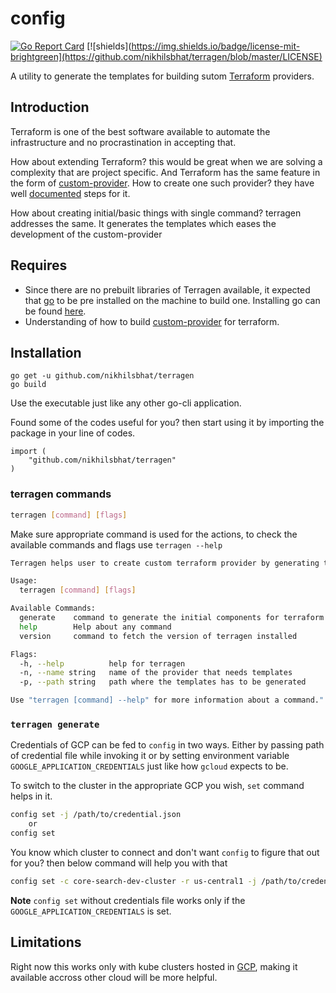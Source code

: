 # config


[![Go Report Card](https://goreportcard.com/badge/github.com/nikhilsbhat/terragen)](https://goreportcard.com/report/github.com/nikhilsbhat/terragen)  [![shields](https://img.shields.io/badge/license-mit-brightgreen](https://github.com/nikhilsbhat/terragen/blob/master/LICENSE)


A utility to generate the templates for building sutom [Terraform](https://www.terraform.io/) providers.

## Introduction

Terraform is one of the best software available to automate the infrastructure and no procrastination in accepting that.

How about extending Terraform? this would be great when we are solving a complexity that are project specific. And Terraform has the same feature in the form of [custom-provider](https://www.terraform.io/docs/extend/how-terraform-works.html). How to create one such provider? they have well [documented](https://www.terraform.io/docs/extend/writing-custom-providers.html) steps for it.

How about creating initial/basic things with single command? terragen addresses the same. It generates the templates which eases the development of the custom-provider

## Requires

* Since there are no prebuilt libraries of Terragen available, it expected that [go](https://golang.org/dl/) to be pre installed on the machine to build one. Installing go can be found [here](https://golang.org/doc/install).
* Understanding of how to build [custom-provider](ttps://www.terraform.io/docs/extend/writing-custom-providers.html) for terraform.

## Installation

```golang
go get -u github.com/nikhilsbhat/terragen
go build
```
Use the executable just like any other go-cli application.

Found some of the codes useful for you? then start using it by importing the package in your line of codes.
```golang
import (
    "github.com/nikhilsbhat/terragen"
)
```

### terragen commands

```bash
terragen [command] [flags]
```
Make sure appropriate command is used for the actions, to check the available commands and flags use `terragen --help`

```bash
Terragen helps user to create custom terraform provider by generating templates for it.

Usage:
  terragen [command] [flags]

Available Commands:
  generate    command to generate the initial components for terraform provider
  help        Help about any command
  version     command to fetch the version of terragen installed

Flags:
  -h, --help          help for terragen
  -n, --name string   name of the provider that needs templates
  -p, --path string   path where the templates has to be generated

Use "terragen [command] --help" for more information about a command."
```

### `terragen generate`

Credentials of GCP can be fed to `config` in two ways.
Either by passing path of credential file while invoking it or by setting environment variable `GOOGLE_APPLICATION_CREDENTIALS` just like how `gcloud` expects to be.

To switch to the cluster in the appropriate GCP you wish, `set` command helps in it.

```bash
config set -j /path/to/credential.json
    or
config set
```

You know which cluster to connect and don't want `config` to figure that out for you? then below command will help you with that

```bash
config set -c core-search-dev-cluster -r us-central1 -j /path/to/credential.json
```

**Note** `config set` without credentials file works only if the `GOOGLE_APPLICATION_CREDENTIALS` is set.

## Limitations

Right now this works only with kube clusters hosted in [GCP](https://cloud.google.com/), making it available accross other cloud will be more helpful.